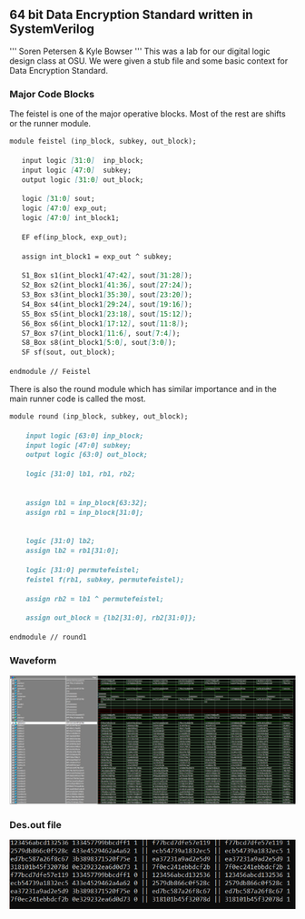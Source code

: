 ## 64 bit Data Encryption Standard written in SystemVerilog
'''
Soren Petersen &
Kyle Bowser
'''
This was a lab for our digital logic design class at OSU. We were given a stub file and some basic context for Data Encryption Standard. 



### Major Code Blocks

The feistel is one of the major operative blocks. Most of the rest are shifts or the runner module.

```markdown
module feistel (inp_block, subkey, out_block);

   input logic [31:0]  inp_block;
   input logic [47:0]  subkey;
   output logic [31:0] out_block;

   logic [31:0] sout;
   logic [47:0] exp_out;
   logic [47:0] int_block1;

   EF ef(inp_block, exp_out);

   assign int_block1 = exp_out ^ subkey;

   S1_Box s1(int_block1[47:42], sout[31:28]);
   S2_Box s2(int_block1[41:36], sout[27:24]);
   S3_Box s3(int_block1[35:30], sout[23:20]);
   S4_Box s4(int_block1[29:24], sout[19:16]);
   S5_Box s5(int_block1[23:18], sout[15:12]);
   S6_Box s6(int_block1[17:12], sout[11:8]);
   S7_Box s7(int_block1[11:6], sout[7:4]);
   S8_Box s8(int_block1[5:0], sout[3:0]);
   SF sf(sout, out_block);

endmodule // Feistel
```

There is also the round module which has similar importance and in the main runner code is called the most. 

```markdown
module round (inp_block, subkey, out_block);

    input logic [63:0] inp_block;
	input logic [47:0] subkey;
	output logic [63:0] out_block;

	logic [31:0] lb1, rb1, rb2;


	assign lb1 = inp_block[63:32];
	assign rb1 = inp_block[31:0];
	

	logic [31:0] lb2;
	assign lb2 = rb1[31:0];

	logic [31:0] permutefeistel;
	feistel f(rb1, subkey, permutefeistel);

	assign rb2 = lb1 ^ permutefeistel;

	assign out_block = {lb2[31:0], rb2[31:0]};

endmodule // round1
```

### Waveform
![Image description](waveform.PNG)
### Des.out file
![img](desout.PNG)
